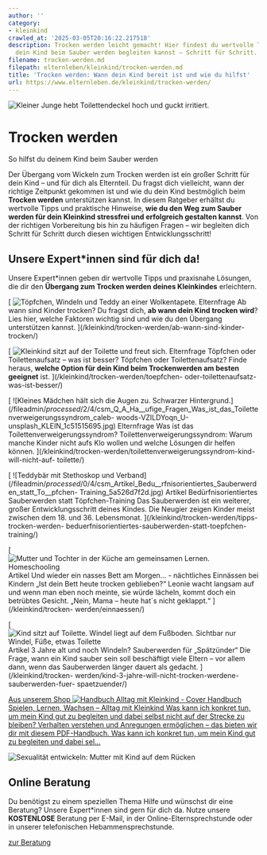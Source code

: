 ```yaml
---
author: ''
category:
- kleinkind
crawled_at: '2025-03-05T20:16:22.217518'
description: Trocken werden leicht gemacht! Hier findest du wertvolle Tipps, wie du
  dein Kind beim Sauber werden begleiten kannst – Schritt für Schritt.
filename: trocken-werden.md
filepath: elternleben/kleinkind/trocken-werden.md
title: 'Trocken werden: Wann dein Kind bereit ist und wie du hilfst'
url: https://www.elternleben.de/kleinkind/trocken-werden/
---
```


![Kleiner Junge hebt Toilettendeckel hoch und guckt
irritiert.](/fileadmin/Startseite/2_Haeufige_Fragen/Trockenwerden/Q_A_HEADER_Trockenwerden_Sauberwerden_shutterstock_72655681_KLEIN_01.jpg)

#  Trocken werden

So hilfst du deinem Kind beim Sauber werden

Der Übergang vom Wickeln zum Trocken werden ist ein großer Schritt für dein
Kind – und für dich als Elternteil. Du fragst dich vielleicht, wann der
richtige Zeitpunkt gekommen ist und wie du dein Kind bestmöglich beim
**Trocken werden** unterstützen kannst. In diesem Ratgeber erhältst du
wertvolle Tipps und praktische Hinweise, **wie du den Weg zum Sauber werden
für dein Kleinkind stressfrei und erfolgreich gestalten kannst**. Von der
richtigen Vorbereitung bis hin zu häufigen Fragen – wir begleiten dich Schritt
für Schritt durch diesen wichtigen Entwicklungsschritt!

##  Unsere Expert*innen sind für dich da!

Unsere Expert*innen geben dir wertvolle Tipps und praxisnahe Lösungen, die dir
den **Übergang zum Trocken werden deines Kleinkindes** erleichtern.

[ ![Töpfchen, Windeln und Teddy an einer
Wolkentapete.](/fileadmin/_processed_/5/6/csm_Q_A_Ha__ufige_Fragen_Ab_wann_sind_Kinder_trocken_shutterstock_549336181_KLEIN_c2c93ee4eb.jpg)
Elternfrage Ab wann sind Kinder trocken? Du fragst dich, **ab wann dein Kind
trocken wird**? Lies hier, welche Faktoren wichtig sind und wie du den
Übergang unterstützen kannst. ](/kleinkind/trocken-werden/ab-wann-sind-kinder-
trocken/)

[ ![Kleinkind sitzt auf der Toilette und freut
sich.](/fileadmin/_processed_/e/3/csm_Q_A_Ha__ufige_Fragen_To__pfchen_oder_Toilettenaufsatz__was_ist_besser_shutterstock_1080164324_KLEIN_4788d2c9d5.jpg)
Elternfrage Töpfchen oder Toilettenaufsatz – was ist besser? Töpfchen oder
Toilettenaufsatz? Finde heraus, **welche Option für dein Kind beim
Trockenwerden am besten geeignet** ist. ](/kleinkind/trocken-werden/toepfchen-
oder-toilettenaufsatz-was-ist-besser/)

[ ![Kleines Mädchen hält sich die Augen zu. Schwarzer
Hintergrund.](/fileadmin/_processed_/2/4/csm_Q_A_Ha__ufige_Fragen_Was_ist_das_Toilettenverweigerungssyndrom_caleb-
woods-VZILDYoqn_U-unsplash_KLEIN_1c51515695.jpg) Elternfrage Was ist das
Toilettenverweigerungssyndrom? Toilettenverweigerungssyndrom: Warum manche
Kinder nicht aufs Klo wollen und welche Lösungen dir helfen können.
](/kleinkind/trocken-werden/toilettenverweigerungssyndrom-kind-will-nicht-auf-
toilette/)

[ ![Teddybär mit Stethoskop und
Verband](/fileadmin/_processed_/0/4/csm_Artikel_Bedu__rfnisorientiertes_Sauberwerden_statt_To__pfchen-
Training_5a526d7f2d.jpg) Artikel Bedürfnisorientiertes Sauberwerden statt
Töpfchen-Training Das Sauberwerden ist ein weiterer, großer
Entwicklungsschritt deines Kindes. Die Neugier zeigen Kinder meist zwischen
dem 18. und 36. Lebensmonat. ](/kleinkind/trocken-werden/tipps-trocken-werden-
beduerfnisorientiertes-sauberwerden-statt-toepfchen-training/)

[ ![Mutter und Tochter in der Küche am gemeinsamen Lernen.
Homeschooling](/fileadmin/_processed_/3/a/csm_Artikel_Und_wieder_ein_nasses_Bett_am_Morgen_na__chtliches_Einna__ssen_bei_Kindern_4eaafc262b.jpg)
Artikel Und wieder ein nasses Bett am Morgen… - nächtliches Einnässen bei
Kindern „Ist dein Bett heute trocken geblieben?“ Leonie wacht langsam auf und
wenn man eben noch meinte, sie würde lächeln, kommt doch ein betrübtes
Gesicht. „Nein, Mama – heute hat´s nicht geklappt.“  ](/kleinkind/trocken-
werden/einnaessen/)

[ ![Kind sitzt auf Toilette. Windel liegt auf dem Fußboden. Sichtbar nur
Windel, Füße, etwas
Toilette](/fileadmin/_processed_/1/9/csm_Artikel_3_Jahre_alt_und_noch_Windeln__Sauberwerden_fu__r__Spa__tzu__nder__328e1b0d27.jpg)
Artikel 3 Jahre alt und noch Windeln? Sauberwerden für „Spätzünder“ Die Frage,
wann ein Kind sauber sein soll beschäftigt viele Eltern – vor allem dann, wenn
das Sauberwerden länger dauert als gedacht. ](/kleinkind/trocken-
werden/kind-3-jahre-will-nicht-trocken-werdene-sauberwerden-fuer-
spaetzuender/)

[ Aus unserem Shop ![Handbuch Alltag mit Kleinkind -
Cover](/fileadmin/_processed_/2/5/csm_Handbuch_alltagKleinkind_teaser_0049085ab5.png)
Handbuch Spielen, Lernen, Wachsen – Alltag mit Kleinkind Was kann ich konkret
tun, um mein Kind gut zu begleiten und dabei selbst nicht auf der Strecke zu
bleiben? Verhalten verstehen und Anregungen ermöglichen – das bieten wir dir
mit diesem PDF-Handbuch. Was kann ich konkret tun, um mein Kind gut zu
begleiten und dabei sel…  ](/shop/handbuch-alltag-mit-kleinkind/)

![Sexualität entwickeln: Mutter mit Kind auf dem
Rücken](/fileadmin/_processed_/6/b/csm_Tipps_Wie_unterstu__tze_ich_mein_Kind_dabei_eine_gesunde_Sexualita__t_zu_entwickeln_ea90708fd3.jpg)

##  Online Beratung

Du benötigst zu einem speziellen Thema Hilfe und wünschst dir eine Beratung?
Unsere Expert*innen sind gern für dich da. Nutze unsere **KOSTENLOSE**
Beratung per E-Mail, in der Online-Elternsprechstunde oder in unserer
telefonischen Hebammensprechstunde.

[ zur Beratung ](/online-beratung-formate/)

